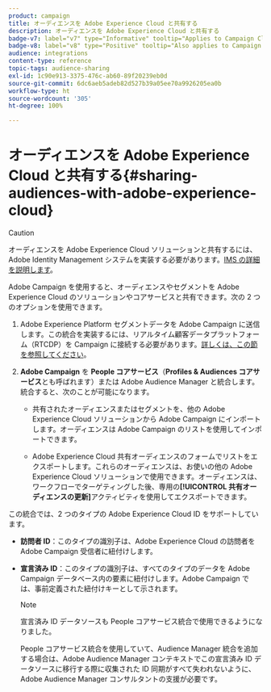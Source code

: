 ```yaml
---
product: campaign
title: オーディエンスを Adobe Experience Cloud と共有する
description: オーディエンスを Adobe Experience Cloud と共有する
badge-v7: label="v7" type="Informative" tooltip="Applies to Campaign Classic v7"
badge-v8: label="v8" type="Positive" tooltip="Also applies to Campaign v8"
audience: integrations
content-type: reference
topic-tags: audience-sharing
exl-id: 1c90e913-3375-476c-ab60-89f20239eb0d
source-git-commit: 6dc6aeb5adeb82d527b39a05ee70a9926205ea0b
workflow-type: ht
source-wordcount: '305'
ht-degree: 100%

---
```


# オーディエンスを Adobe Experience Cloud と共有する{#sharing-audiences-with-adobe-experience-cloud}



>[!CAUTION]
>
>オーディエンスを Adobe Experience Cloud ソリューションと共有するには、Adobe Identity Management システムを実装する必要があります。[IMS の詳細を説明します](../../integrations/using/about-adobe-id.md)。

Adobe Campaign を使用すると、オーディエンスやセグメントを Adobe Experience Cloud のソリューションやコアサービスと共有できます。次の 2 つのオプションを使用できます。

1. Adobe Experience Platform セグメントデータを Adobe Campaign に送信します。この統合を実装するには、リアルタイム顧客データプラットフォーム（RTCDP）を Campaign に接続する必要があります。[詳しくは、この節を参照してください](https://experienceleague.adobe.com/docs/experience-platform/destinations/catalog/email-marketing/adobe-campaign.html?lang=ja)。

1. **Adobe Campaign** を **People コアサービス**（**Profiles &amp; Audiences コアサービス**&#x200B;とも呼ばれます）または Adobe Audience Manager と統合します。統合すると、次のことが可能になります。

   * 共有されたオーディエンスまたはセグメントを、他の Adobe Experience Cloud ソリューションから Adobe Campaign にインポートします。オーディエンスは Adobe Campaign のリストを使用してインポートできます。

   * Adobe Experience Cloud 共有オーディエンスのフォームでリストをエクスポートします。これらのオーディエンスは、お使いの他の Adobe Experience Cloud ソリューションで使用できます。オーディエンスは、ワークフローでターゲティングした後、専用の&#x200B;**[!UICONTROL 共有オーディエンスの更新]**&#x200B;アクティビティを使用してエクスポートできます。

この統合では、2 つのタイプの Adobe Experience Cloud ID をサポートしています。

* **訪問者 ID**：このタイプの識別子は、Adobe Experience Cloud の訪問者を Adobe Campaign 受信者に紐付けします。
* **宣言済み ID**：このタイプの識別子は、すべてのタイプのデータを Adobe Campaign データベース内の要素に紐付けします。Adobe Campaign では、事前定義された紐付けキーとして示されます。

   >[!NOTE]
   >
   > 宣言済み ID データソースも People コアサービス統合で使用できるようになりました。 
   >
   >People コアサービス統合を使用していて、Audience Manager 統合を追加する場合は、Adobe Audience Manager コンテキストでこの宣言済み ID データソースに移行する際に収集された ID 同期がすべて失われないように、Adobe Audience Manager コンサルタントの支援が必要です。
